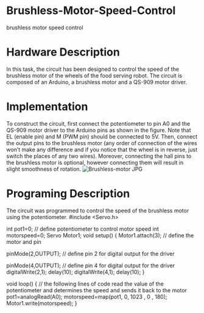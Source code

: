 # Brushless-Motor-Speed-Control

brushless motor speed control 
# Hardware Description
In this task, the circuit has been designed to control the speed of the brushless motor of the wheels of the food serving robot. The circuit is composed of an Arduino, a brushless motor and a QS-909 motor driver.  
# Implementation 
To construct the circuit, first connect the potentiometer to pin A0 and the QS-909 motor driver to the Arduino pins as shown in the figure. Note that EL (enable pin) and M (PWM pin) should be connected to 5V. Then, connect the output pins to the brushless motor (any order of connection of the wires won’t make any difference and if you notice that the wheel is in reverse, just switch the places of any two wires). Moreover, connecting the hall pins to the brushless motor is optional, however connecting them will result in slight smoothness of rotation. 
![Brushless-motor JPG](https://user-images.githubusercontent.com/85446888/128193366-06048d5d-f497-414b-8356-9836bd2506c0.png)


# Programing Description
The circuit was programmed to control the speed of the brushless motor using the potentiometer. 
#include <Servo.h>

int pot1=0; // define potentiometer to control motor speed
int motorspeed=0;
 Servo Motor1;
void setup() {
  Motor1.attach(3);  // define the motor and pin

pinMode(2,OUTPUT); // define pin 2 for digital output for the driver

pinMode(4,OUTPUT); // define pin 4 for digital output for the driver
  digitalWrite(2,1);
  delay(10);
  digitalWrite(4,1);
  delay(10);
}

void loop() {
// the following lines of code read the value of the potentiometer and determines the speed and sends it back to the motor 
  pot1=analogRead(A0);
  motorspeed=map(pot1, 0, 1023 , 0 , 180);
  Motor1.write(motorspeed);
}


